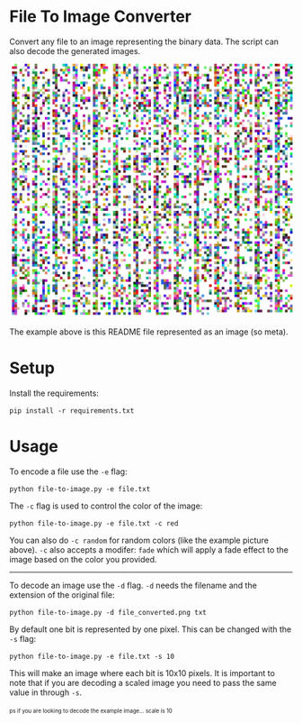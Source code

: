 # File To Image Converter

Convert any file to an image representing the binary data. The script can also decode the generated images.

![README_converted](https://github.com/mrusse/file-to-image/blob/main/resources/README_converted.png?raw=true)

The example above is this README file represented as an image (so meta).

# Setup

Install the requirements:
```
pip install -r requirements.txt
```

# Usage

To encode a file use the `-e` flag:
```
python file-to-image.py -e file.txt
```
The `-c` flag is used to control the color of the image:
```
python file-to-image.py -e file.txt -c red
```
You can also do `-c random` for random colors (like the example picture above).
`-c` also accepts a modifer: `fade` which will apply a fade effect to the image based on the color you provided.

***

To decode an image use the `-d` flag. `-d` needs the filename and the extension of the original file:
```
python file-to-image.py -d file_converted.png txt
```

By default one bit is represented by one pixel. This can be changed with the `-s` flag:
```
python file-to-image.py -e file.txt -s 10
```
This will make an image where each bit is 10x10 pixels. It is important to note that if you are decoding a scaled image you need to pass the same value in through `-s`.

<sup><sub>ps if you are looking to decode the example image... scale is 10</sub></sup>
